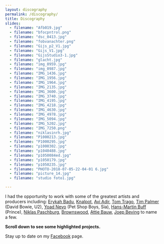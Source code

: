 ```yaml
---
layout: discography
permalink: /discography/
title: Discography
slides:
  - filename: "Afb019.jpg"
  - filename: "bfocpntrol.png"
  - filename: "dsc_0413.jpg"
  - filename: "fobvanachter.png"
  - filename: "Gijs_p2_V1.jpg"
  - filename: "Gijs_V1.jpg"
  - filename: "GijsStudio3-1.jpg"
  - filename: "glacht.jpg"
  - filename: "img_0959.jpg"
  - filename: "img_0987.jpg"
  - filename: "IMG_1436.jpg"
  - filename: "IMG_1956.jpg"
  - filename: "IMG_1964.jpg"
  - filename: "IMG_2135.jpg"
  - filename: "IMG_3600.jpg"
  - filename: "IMG_3740.jpg"
  - filename: "IMG_4195.jpg"
  - filename: "IMG_4218.jpg"
  - filename: "IMG_4630.jpg"
  - filename: "IMG_4978.jpg"
  - filename: "IMG_5094.jpg"
  - filename: "IMG_5202.jpg"
  - filename: "IMG_7250.png"
  - filename: "niklasinrh.jpg"
  - filename: "P1000213.jpg"
  - filename: "P1000295.jpg"
  - filename: "p1000302.jpg"
  - filename: "p1040488.jpg"
  - filename: "p1050084ed.jpg"
  - filename: "p1050179.jpg"
  - filename: "p1050235.jpg"
  - filename: "PHOTO-2018-07-05-22-04-01 6.jpg"
  - filename: "picture_14.jpg"
  - filename: "studio foto1.jpg"

---
```


I had the opportunity to work with some of the greatest artists and producers including: [Erykah Badu][weberikahb], [Knalpot][webknalpot], [Avi Adir][webavi], [Tom Trago][webtomt], [Tim Palmer][webtimp] (David Bowie, U2), [Yoad Nevo][webyoadn] (Pet Shop Boys, Sia), [Hans-Martin Buff][webhansmb] (Prince), [Niklas Paschburg][webniklasp], [Brownswood](https://brownswoodrecordings.com), [Attie Bauw](http://bauwhaus.com), [Joep Beving][webjoepb] to name a few.

<strong>Scroll down to see some highlighted projects.</strong>

Stay up to date on my <a href="https://www.facebook.com/gijsvankloostermusic" target="blank" class="red-link">Facebook</a> page.



[weberikahb]: https://erykah-badu.com
[webknalpot]: ../projects/knalpot-serious-outtakes
[webavi]: ../projects/avi-adir-woods-awakening
[webtomt]: ../projects/tom-trago-voyage-direct
[webtimp]: http://timpalmer.com
[webyoadn]: http://yoadnevo.com
[webhansmb]: https://www.discogs.com/artist/351436-Hans-Martin-Buff
[webniklasp]: ../projects/niklas-paschburg-oceanic
[webjoepb]: ../projects/joep-beving-solipsism
